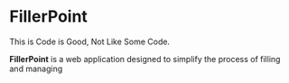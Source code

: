 # FillerPoint

This is Code is Good, Not Like Some Code.

**FillerPoint** is a web application designed to simplify the process of filling and managing
